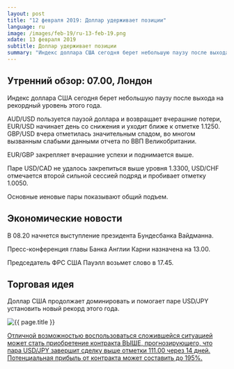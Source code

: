 ```yaml
---
layout: post
title: "12 февраля 2019: Доллар удерживает позиции"
language: ru
image: /images/feb-19/ru-13-feb-19.png
xdate: 13 февраля 2019
subtitle: Доллар удерживает позиции
summary: "Индекс доллара США сегодня берет небольшую паузу после выхода на рекордный уровень этого года. AUD/USD пользуется паузой доллара и возвращает вчерашние потери, EUR/USD начинает день со снижения и уходит ближе к отметке 1.1250"
---
```

## Утренний обзор: 07.00, Лондон
 
Индекс доллара США сегодня берет небольшую паузу после выхода на рекордный уровень этого года.

AUD/USD пользуется паузой доллара и возвращает вчерашние потери, EUR/USD начинает день со снижения и уходит ближе к отметке 1.1250. GBP/USD вчера отметилась значительным спадом, во многом вызванным слабыми данными отчета по ВВП Великобритании.

EUR/GBP закрепляет вчерашние успехи и поднимается выше.

Паре USD/CAD не удалось закрепиться выше уровня 1.3300, USD/CHF отмечается второй сильной сессией подряд и пробивает отметку 1.0050. 

Основные иеновые пары показывают общий подъем.
 
## Экономические новости
 
В 08.20 начнется выступление президента Бундесбанка Вайдманна.

Пресс-конференция главы Банка Англии Карни назначена на 13.00.

Председатель ФРС США Пауэлл возьмет слово в 17.45.
 
## Торговая идея
 
Доллар США продолжает доминировать и помогает паре USD/JPY установить новый рекорд этого года.

<img src="{{ site.url }}/images/feb-19/ru-13-feb-19.png" alt="{{ page.title }}"  title="{{ page.title }}">

<a href="%LINK%%?currency=USD&market=forex&underlying=frxUSDJPY&formname=higherlower&duration_amount=14&duration_units=d&amount=10&amount_type=stake&expiry_type=duration&barrier=111.00" target="_blank" rel="noopener noreferrer nofollow">Отличной возможностью воспользоваться сложившейся ситуацией может стать приобретение контракта ВЫШЕ, прогнозирующего, что пара USD/JPY завершит сделку выше отметки 111.00 через 14 дней. Потенциальная прибыль от контракта может составить до 195%.</a>
